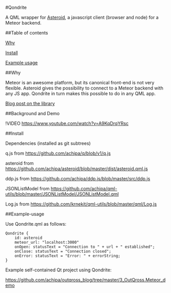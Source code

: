 #Qondrite

A QML wrapper for [Asteroid](http://github.com/modora/asteroid), a 
javascript client (browser and node) for a Meteor backend.

##Table of contents

[Why](#why)

[Install](#install)

[Example usage](#example-usage)

##Why

Meteor is an awesome platform, but its canonical
front-end is not very flexible. Asteroid gives the
possibility to connect to a Meteor backend with any JS app.
Qondrite in turn makes this possible to do in any QML app.

[Blog post on the library](http://mondora.com/#!/post/e2da7bd7ccb774de13324488b4e24abd)

##Background and Demo

!VIDEO https://www.youtube.com/watch?v=A9KqDrqYRsc

##Install

Dependencies (installed as git subtrees)

q.js from https://github.com/achipa/q/blob/v1/q.js

asteroid from https://github.com/achipa/asteroid/blob/master/dist/asteroid.qml.js

ddp.js from https://github.com/achipa/ddp.js/blob/master/src/ddp.js

JSONListModel from https://github.com/achipa/qml-utils/blob/master/JSONListModel/JSONListModel.qml

Log.js from https://github.com/krnekit/qml-utils/blob/master/qml/Log.js

##Example-usage

Use Qondrite.qml as follows:

    Qondrite {
        id: asteroid
        meteor_url: "localhost:3000"
        onOpen: statusText = "Connection to " + url + " established";
        onClose: statusText = "Connection closed";
        onError: statusText = "Error: " + errorString;
    }

Example self-contained Qt project using Qondrite:

https://github.com/achipa/outqross_blog/tree/master/3_OutQross.Meteor_demo

